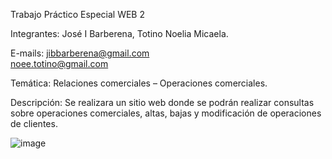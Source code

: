 Trabajo Práctico Especial WEB 2 


Integrantes: José I Barberena, Totino Noelia Micaela.


E-mails: jibbarberena@gmail.com          
         noee.totino@gmail.com 


Temática: Relaciones comerciales – Operaciones comerciales.


Descripción: Se realizara un sitio web donde se podrán realizar consultas sobre operaciones comerciales, altas, bajas y modificación de operaciones de clientes.


![image](https://github.com/JoseBarberena/TPE-WEB2/assets/113477246/1559131d-78de-4209-a1a8-e6de479f3b2e)

